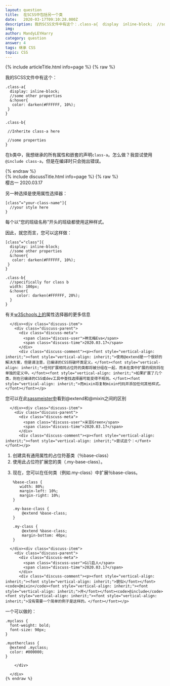 ```yaml
---
layout: question
title:  在SCSS中包括另一个类
date:   2020-03-17T09:10:28.000Z
description: 我的SCSS文件中有这个：.class-a{  display  inline-block;  //some other properties ...
img: 
author: MandyLEYHarry
category: question
answer: 4
tags: 继承 CSS
topic: CSS
---
```

<div class="article-root">
  <div class="article">
    {% include articleTitle.html info=page %}
    {% raw %}
    <div class="article-content"><p><font style="vertical-align: inherit;"><font style="vertical-align: inherit;">我的SCSS文件中有这个：</font></font></p>

<pre class="lang-scss prettyprint-override"><code>.class-a{<font></font>
  display: inline-block;<font></font>
  //some other properties<font></font>
  &amp;:hover{<font></font>
   color: darken(#FFFFFF, 10%);<font></font>
 }  <font></font>
}<font></font>
<font></font>
.class-b{<font></font>
<font></font>
 //Inherite class-a here<font></font>
<font></font>
 //some properties<font></font>
}<font></font>
</code></pre>

<p><font style="vertical-align: inherit;"><font style="vertical-align: inherit;">在b类中，我想继承的所有属性和嵌套的声明</font></font><code>class-a</code><font style="vertical-align: inherit;"><font style="vertical-align: inherit;">。</font><font style="vertical-align: inherit;">怎么做？</font><font style="vertical-align: inherit;">我尝试使用</font></font><code>@include class-a</code><font style="vertical-align: inherit;"><font style="vertical-align: inherit;">，但是在编译时只会抛出错误。</font></font></p></div>
    {% endraw %}
  </div>

  <div class="discuss-wrapper">
    {% include discussTitle.html info=page %}
    {% raw %}
    <div class="discuss-item">
        <div class="discuss-parent">
          <div class="discuss-meta">
            <span class="discuss-user">樱古一</span>
            <span class="discuss-time">2020.03.17</span>
          </div>
          <div class="discuss-comment"><p><font style="vertical-align: inherit;"><font style="vertical-align: inherit;">另一种选择是使用属性选择器：</font></font></p>

<pre><code>[class^="your-class-name"]{<font></font>
  //your style here<font></font>
}<font></font>
</code></pre>

<p><font style="vertical-align: inherit;"><font style="vertical-align: inherit;">每个以“您的班级名称”开头的班级都使用这种样式。</font></font></p>

<p><font style="vertical-align: inherit;"><font style="vertical-align: inherit;">因此，就您而言，您可以这样做：</font></font></p>

<pre><code>[class^="class"]{<font></font>
  display: inline-block;<font></font>
  //some other properties<font></font>
  &amp;:hover{<font></font>
   color: darken(#FFFFFF, 10%);<font></font>
 }  <font></font>
}<font></font>
<font></font>
.class-b{<font></font>
  //specifically for class b<font></font>
  width: 100px;<font></font>
  &amp;:hover{<font></font>
     color: darken(#FFFFFF, 20%);<font></font>
  }<font></font>
}<font></font>
</code></pre>

<p><font style="vertical-align: inherit;"><font style="vertical-align: inherit;">有关</font><a href="https://www.w3schools.com/css/css_attribute_selectors.asp" rel="noreferrer"><font style="vertical-align: inherit;">w3Schools上的</font></a><font style="vertical-align: inherit;">属性选择器的更多信息</font></font><a href="https://www.w3schools.com/css/css_attribute_selectors.asp" rel="noreferrer"><font style="vertical-align: inherit;"></font></a></p></div>
        </div>
        
      </div><div class="discuss-item">
        <div class="discuss-parent">
          <div class="discuss-meta">
            <span class="discuss-user">神无梅Eva</span>
            <span class="discuss-time">2020.03.17</span>
          </div>
          <div class="discuss-comment"><p><font style="vertical-align: inherit;"><font style="vertical-align: inherit;">使用@extend是一个很好的解决方案，但是请注意，已编译的CSS将破坏类定义。</font><font style="vertical-align: inherit;">任何扩展相同占位符的类都将被分组在一起，而未在类中扩展的规则将在单独的定义中。</font><font style="vertical-align: inherit;">如果扩展了几个类，则在已编译的CSS或dev工具中查找选择器可能变得不规则。</font><font style="vertical-align: inherit;">而mixin将复制mixin代码并添加任何其他样式。</font></font></p>

<p><font style="vertical-align: inherit;"><font style="vertical-align: inherit;">您可以在此</font><a href="https://www.sassmeister.com/gist/361c2c28bd465bedb11d45fbaf8081a3" rel="noreferrer"><font style="vertical-align: inherit;">sassmeister中</font></a><font style="vertical-align: inherit;">看到@extend和@mixin之间的区别</font></font><a href="https://www.sassmeister.com/gist/361c2c28bd465bedb11d45fbaf8081a3" rel="noreferrer"><font style="vertical-align: inherit;"></font></a></p></div>
        </div>
        
      </div><div class="discuss-item">
        <div class="discuss-parent">
          <div class="discuss-meta">
            <span class="discuss-user">米亚Green</span>
            <span class="discuss-time">2020.03.17</span>
          </div>
          <div class="discuss-comment"><p><font style="vertical-align: inherit;"><font style="vertical-align: inherit;">尝试这个：</font></font></p>

<ol>
<li><font style="vertical-align: inherit;"><font style="vertical-align: inherit;">创建具有通用属性的占位符基类（％base-class）</font></font></li>
<li><font style="vertical-align: inherit;"><font style="vertical-align: inherit;">使用此占位符扩展您的类（.my-base-class）。</font></font></li>
<li><p><font style="vertical-align: inherit;"><font style="vertical-align: inherit;">现在，您可以在任何类（例如.my-class）中扩展％base-class。</font></font></p>

<pre><code>%base-class {<font></font>
   width: 80%;<font></font>
   margin-left: 10%;<font></font>
   margin-right: 10%;<font></font>
}<font></font>
<font></font>
.my-base-class {<font></font>
    @extend %base-class;<font></font>
}<font></font>
<font></font>
.my-class {<font></font>
    @extend %base-class;<font></font>
    margin-bottom: 40px;<font></font>
}<font></font>
</code></pre></li>
</ol></div>
        </div>
        
      </div><div class="discuss-item">
        <div class="discuss-parent">
          <div class="discuss-meta">
            <span class="discuss-user">Gil启人</span>
            <span class="discuss-time">2020.03.17</span>
          </div>
          <div class="discuss-comment"><p><font style="vertical-align: inherit;"><font style="vertical-align: inherit;">貌似</font></font><code>@mixin</code><font style="vertical-align: inherit;"><font style="vertical-align: inherit;">并</font></font><code>@include</code><font style="vertical-align: inherit;"><font style="vertical-align: inherit;">没有需要一个简单的例子是这样的。</font></font></p>

<p><font style="vertical-align: inherit;"><font style="vertical-align: inherit;">一个可以做的：</font></font></p>

<pre class="lang-scss prettyprint-override"><code>.myclass {<font></font>
  font-weight: bold;<font></font>
  font-size: 90px;<font></font>
}<font></font>
<font></font>
.myotherclass {<font></font>
  @extend .myclass;<font></font>
  color: #000000;<font></font>
}<font></font>
</code></pre></div>
        </div>
        
      </div>
    {% endraw %}
  </div>
<div>
